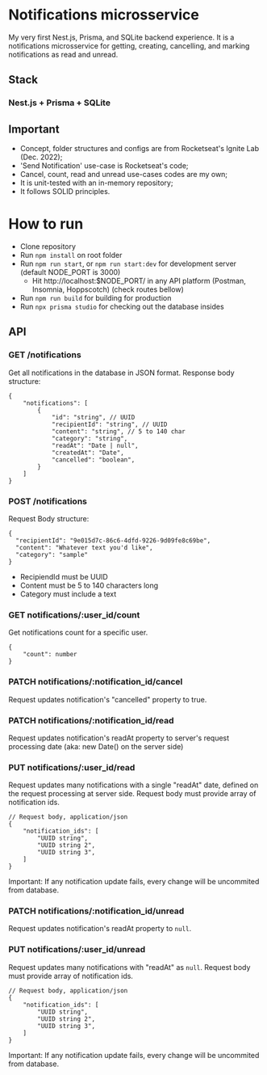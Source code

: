 # Notifications microsservice

My very first Nest.js, Prisma, and SQLite backend experience. It is a notifications microsservice for getting, creating, cancelling, and marking notifications as read and unread.

## Stack

### Nest.js + Prisma + SQLite

## Important

-   Concept, folder structures and configs are from Rocketseat's Ignite Lab (Dec. 2022);
-   'Send Notification' use-case is Rocketseat's code;
-   Cancel, count, read and unread use-cases codes are my own;
-   It is unit-tested with an in-memory repository;
-   It follows SOLID principles.

# How to run

-   Clone repository
-   Run `npm install` on root folder
-   Run `npm run start`, or `npm run start:dev` for development server (default NODE_PORT is 3000)
    -   Hit http://localhost:$NODE_PORT/ in any API platform (Postman, Insomnia, Hoppscotch) (check routes bellow)
-   Run `npm run build` for building for production
-   Run `npx prisma studio` for checking out the database insides

## API

### GET /notifications

Get all notifications in the database in JSON format.
Response body structure:

```
{
    "notifications": [
        {
            "id": "string", // UUID
            "recipientId": "string", // UUID
            "content": "string", // 5 to 140 char
            "category": "string",
            "readAt": "Date | null",
            "createdAt": "Date",
            "cancelled": "boolean",
        }
    ]
}
```

### POST /notifications

Request Body structure:

```
{
  "recipientId": "9e015d7c-86c6-4dfd-9226-9d09fe8c69be",
  "content": "Whatever text you'd like",
  "category": "sample"
}
```

-   RecipiendId must be UUID
-   Content must be 5 to 140 characters long
-   Category must include a text

### GET notifications/:user_id/count

Get notifications count for a specific user.

```
{
    "count": number
}
```

### PATCH notifications/:notification_id/cancel

Request updates notification's "cancelled" property to true.

### PATCH notifications/:notification_id/read

Request updates notification's readAt property to server's request processing date (aka: new Date() on the server side)

### PUT notifications/:user_id/read

Request updates many notifications with a single "readAt" date, defined on the request processing at server side. Request body must provide array of notification ids.

```
// Request body, application/json
{
    "notification_ids": [
        "UUID string",
        "UUID string 2",
        "UUID string 3",
    ]
}
```

Important: If any notification update fails, every change will be uncommited from database.

### PATCH notifications/:notification_id/unread

Request updates notification's readAt property to `null`.

### PUT notifications/:user_id/unread

Request updates many notifications with "readAt" as `null`. Request body must provide array of notification ids.

```
// Request body, application/json
{
    "notification_ids": [
        "UUID string",
        "UUID string 2",
        "UUID string 3",
    ]
}
```

Important: If any notification update fails, every change will be uncommited from database.
